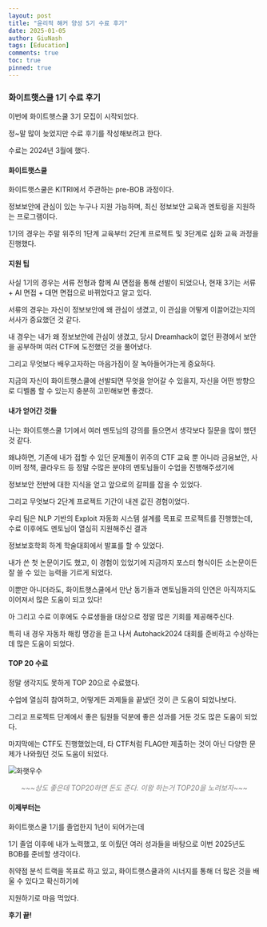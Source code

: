 ```yaml
---
layout: post
title: "윤리적 해커 양성 5기 수료 후기"
date: 2025-01-05
author: GiuNash
tags: [Education]
comments: true
toc: true
pinned: true
---
```

<style>
.caption {
    text-align: center;
    font-style: italic;
    color: gray;
}
</style>

### 화이트햇스쿨 1기 수료 후기

이번에 화이트햇스쿨 3기 모집이 시작되었다.

정~말 많이 늦었지만 수료 후기를 작성해보려고 한다.

수료는 2024년 3월에 했다.

#### 화이트햇스쿨

화이트햇스쿨은 KITRI에서 주관하는 pre-BOB 과정이다.

정보보안에 관심이 있는 누구나 지원 가능하며, 최신 정보보안 교육과 멘토링을 지원하는 프로그램이다.

1기의 경우는 주말 위주의 1단계 교육부터 2단계 프로젝트 및 3단계로 심화 교육 과정을 진행했다.

#### 지원 팁

사실 1기의 경우는 서류 전형과 함께 AI 면접을 통해 선발이 되었으나, 현재 3기는 서류 + AI 면접 + 대면 면접으로 바뀌었다고 알고 있다.

서류의 경우는 자신이 정보보안에 왜 관심이 생겼고, 이 관심을 어떻게 이끌어갔는지의 서사가 중요했던 것 같다.

내 경우는 내가 왜 정보보안에 관심이 생겼고, 당시 Dreamhack이 없던 환경에서 보안을 공부하며 여러 CTF에 도전했던 것을 풀어냈다.

그리고 무엇보다 배우고자하는 마음가짐이 잘 녹아들어가는게 중요하다.

지금의 자신이 화이트햇스쿨에 선발되면 무엇을 얻어갈 수 있을지, 자신을 어떤 방향으로 디벨롭 할 수 있는지 충분히 고민해보면 좋겠다.

#### 내가 얻어간 것들

나는 화이트햇스쿨 1기에서 여러 멘토님의 강의를 들으면서 생각보다 질문을 많이 했던 것 같다.

왜냐하면, 기존에 내가 접할 수 있던 문제풀이 위주의 CTF 교육 뿐 아니라 금융보안, 사이버 정책, 클라우드 등 정말 수많은 분야의 멘토님들이 수업을 진행해주셨기에

정보보안 전반에 대한 지식을 얻고 앞으로의 갈피를 잡을 수 있었다.

그리고 무엇보다 2단계 프로젝트 기간이 내겐 값진 경험이었다.

우리 팀은 NLP 기반의 Exploit 자동화 시스템 설계를 목표로 프로젝트를 진행했는데, 수료 이후에도 멘토님이 열심히 지원해주신 결과

정보보호학회 하계 학술대회에서 발표를 할 수 있었다.

내가 쓴 첫 논문이기도 했고, 이 경험이 있었기에 지금까지 포스터 형식이든 소논문이든 잘 쓸 수 있는 능력을 기르게 되었다.

이뿐만 아니더라도, 화이트햇스쿨에서 만난 동기들과 멘토님들과의 인연은 아직까지도 이어져서 많은 도움이 되고 있다!

아 그리고 수료 이후에도 수료생들을 대상으로 정말 많은 기회를 제공해주신다.

특히 내 경우 자동차 해킹 명강을 듣고 나서 Autohack2024 대회를 준비하고 수상하는데 많은 도움이 되었다.

#### TOP 20 수료

정말 생각지도 못하게 TOP 20으로 수료했다.

수업에 열심히 참여하고, 어떻게든 과제들을 끝냈던 것이 큰 도움이 되었나보다.

그리고 프로젝트 단계에서 좋은 팀원들 덕분에 좋은 성과를 거둔 것도 많은 도움이 되었다.

마지막에는 CTF도 진행했었는데, 타 CTF처럼 FLAG만 제출하는 것이 아닌 다양한 문제가 나와줬던 것도 도움이 되었다.

![화햇우수](https://github.com/user-attachments/assets/47912328-ead0-40ac-860f-3131559e0af1)
<div class="caption">~~~상도 좋은데 TOP20하면 돈도 준다. 이왕 하는거 TOP20을 노려보자~~~</div>

#### 이제부터는

화이트햇스쿨 1기를 졸업한지 1년이 되어가는데

1기 졸업 이후에 내가 노력했고, 또 이뤘던 여러 성과들을 바탕으로 이번 2025년도 BOB를 준비할 생각이다.

취약점 분석 트랙을 목표로 하고 있고, 화이트햇스쿨과의 시너지를 통해 더 많은 것을 배울 수 있다고 확신하기에

지원하기로 마음 먹었다.

**후기 끝!**
